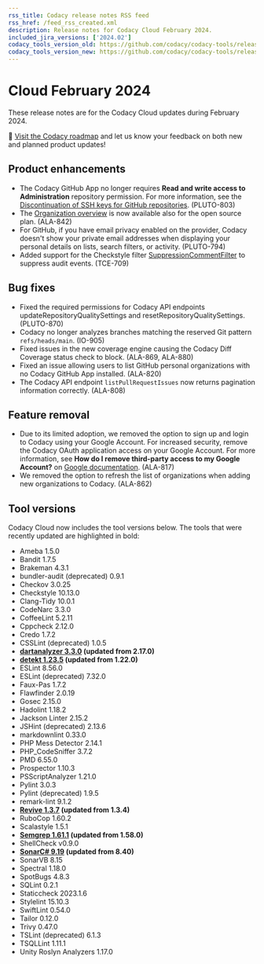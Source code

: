 ```yaml
---
rss_title: Codacy release notes RSS feed
rss_href: /feed_rss_created.xml
description: Release notes for Codacy Cloud February 2024.
included_jira_versions: ['2024.02']
codacy_tools_version_old: https://github.com/codacy/codacy-tools/releases/tag/7.10.193
codacy_tools_version_new: https://github.com/codacy/codacy-tools/releases/tag/7.10.234
---
```


# Cloud February 2024

These release notes are for the Codacy Cloud updates during February 2024.

📢 [Visit the Codacy roadmap](https://roadmap.codacy.com) and <span class="skip-vale">let us know</span> your feedback on both new and planned product updates!

<!--TODO Check these issues manually

Jira issues without release notes

Bugs and other issues:
-   https://codacy.atlassian.net/browse/PLUTO-900

-->

## Product enhancements

-   The Codacy GitHub App no longer requires **Read and write access to Administration** repository permission. For more information, see the [Discontinuation of SSH keys for GitHub repositories](./cloud-2024-01-15-gh-repository-ssh-keys-discontinuation.md). (PLUTO-803)
-   The [Organization overview](../../organizations/organization-overview.md) is now available also for the open source plan. (ALA-842)
-   For GitHub, if you have email privacy enabled on the provider, Codacy doesn't show your private email addresses when displaying your personal details on lists, search filters, or activity. (PLUTO-794)
-   Added support for the Checkstyle filter [SuppressionCommentFilter](https://checkstyle.sourceforge.io/filters/suppressioncommentfilter.html) to suppress audit events. (TCE-709)

## Bug fixes

-   Fixed the required permissions for Codacy API endpoints updateRepositoryQualitySettings and resetRepositoryQualitySettings. (PLUTO-870)
-   Codacy no longer analyzes branches matching the reserved Git pattern `refs/heads/main`. (IO-905)
-   Fixed issues in the new coverage engine causing the Codacy Diff Coverage status check to block. (ALA-869, ALA-880)
-   Fixed an issue allowing users to list GitHub personal organizations with no Codacy GitHub App installed. (ALA-820)
-   The Codacy API endpoint `listPullRequestIssues` now returns pagination information correctly. (ALA-808)

## Feature removal

-   Due to its limited adoption, we removed the option to sign up and login to Codacy using your Google Account. For increased security, remove the Codacy OAuth application access on your Google Account. For more information, see **How do I remove third-party access to my Google Account?** on [Google documentation](https://support.google.com/accounts/answer/14012355?hl=en&ref_topic=14134549&sjid=15422466131901595846-EU). (ALA-817)
-   We removed the option to refresh the list of organizations when adding new organizations to Codacy. (ALA-862)<!--TODO DOCS-631 Add rationale-->

## Tool versions

Codacy Cloud now includes the tool versions below. The tools that were recently updated are highlighted in bold:

-   Ameba 1.5.0
-   Bandit 1.7.5
-   Brakeman 4.3.1
-   bundler-audit (deprecated) 0.9.1
-   Checkov 3.0.25
-   Checkstyle 10.13.0
-   Clang-Tidy 10.0.1
-   CodeNarc 3.3.0
-   CoffeeLint 5.2.11
-   Cppcheck 2.12.0
-   Credo 1.7.2
-   CSSLint (deprecated) 1.0.5
-   **[dartanalyzer 3.3.0](https://github.com/dart-lang/sdk/blob/main/CHANGELOG.md) (updated from 2.17.0)**
-   **[detekt 1.23.5](https://github.com/detekt/detekt/releases/tag/v1.23.5) (updated from 1.22.0)**
-   ESLint 8.56.0
-   ESLint (deprecated) 7.32.0
-   Faux-Pas 1.7.2
-   Flawfinder 2.0.19
-   Gosec 2.15.0
-   Hadolint 1.18.2
-   Jackson Linter 2.15.2
-   JSHint (deprecated) 2.13.6
-   markdownlint 0.33.0
-   PHP Mess Detector 2.14.1
-   PHP_CodeSniffer 3.7.2
-   PMD 6.55.0
-   Prospector 1.10.3
-   PSScriptAnalyzer 1.21.0
-   Pylint 3.0.3
-   Pylint (deprecated) 1.9.5
-   remark-lint 9.1.2
-   **[Revive 1.3.7](https://github.com/mgechev/revive/releases/tag/v1.3.7) (updated from 1.3.4)**
-   RuboCop 1.60.2
-   Scalastyle 1.5.1
-   **[Semgrep 1.61.1](https://github.com/semgrep/semgrep/releases/tag/v1.61.1) (updated from 1.58.0)**
-   ShellCheck v0.9.0
-   **[SonarC# 9.19](https://github.com/SonarSource/sonar-dotnet/tags) (updated from 8.40)**
-   SonarVB 8.15
-   Spectral 1.18.0
-   SpotBugs 4.8.3
-   SQLint 0.2.1
-   Staticcheck 2023.1.6
-   Stylelint 15.10.3
-   SwiftLint 0.54.0
-   Tailor 0.12.0
-   Trivy 0.47.0
-   TSLint (deprecated) 6.1.3
-   TSQLLint 1.11.1
-   Unity Roslyn Analyzers 1.17.0
